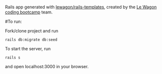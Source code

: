 Rails app generated with [lewagon/rails-templates](https://github.com/lewagon/rails-templates), created by the [Le Wagon coding bootcamp](https://www.lewagon.com) team.

#To run:

Fork/clone project and run 

```rails db:migrate db:seed```

To start the server, run 

```rails s```

and open localhost:3000 in your browser.
